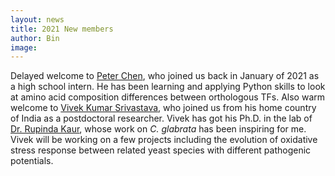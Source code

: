 ```yaml
---
layout: news
title: 2021 New members
author: Bin
image: 
---
```


Delayed welcome to [Peter Chen](https://www.binhe-lab.org/members/shenyuan-chen/), who joined us back in January of 2021 as a high school intern. He has been learning and applying Python skills to look at amino acid composition differences between orthologous TFs. Also warm welcome to [Vivek Kumar Srivastava](https://www.binhe-lab.org/members/vivek-kumar-srivastava/), who joined us from his home country of India as a postdoctoral researcher. Vivek has got his Ph.D. in the lab of [Dr. Rupinda Kaur](http://www.cdfd.org.in/labpages/rupinder_Kaur.html), whose work on _C. glabrata_ has been inspiring for me. Vivek will be working on a few projects including the evolution of oxidative stress response between related yeast species with different pathogenic potentials.
